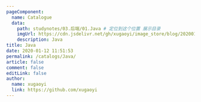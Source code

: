 ```yaml
---
pageComponent:
  name: Catalogue
  data:
    path: studynotes/03.后端/01.Java # 定位到这个位置 展示目录
    imgUrl: https://cdn.jsdelivr.net/gh/xugaoyi/image_store/blog/20200112120340.png
    description: Java
title: Java
date: 2020-01-12 11:51:53
permalink: /catalogs/Java/
article: false
comment: false
editLink: false
author:
  name: xugaoyi
  link: https://github.com/xugaoyi
---
```


